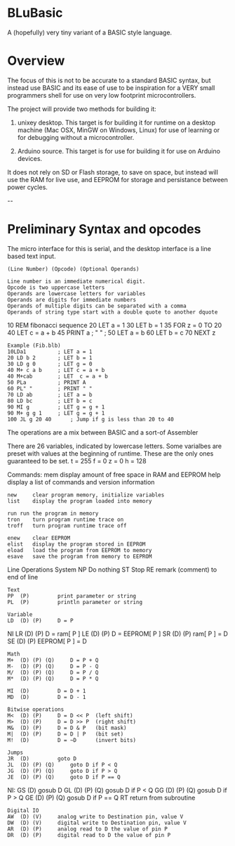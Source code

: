 BLuBasic
========

A (hopefully) very tiny variant of a BASIC style language.

# Overview

The focus of this is not to be accurate to a standard BASIC syntax,
but instead use BASIC and its ease of use to be inspiration for a
VERY small programmers shell for use on very low footprint
microcontrollers.

The project will provide two methods for building it:

1. unixey desktop.  This target is for building it for runtime on a 
   desktop machine (Mac OSX, MinGW on Windows, Linux) for use of learning
   or for debugging without a microcontroller.

2. Arduino source.  This target is for use for building it for use on
   Arduino devices.

It does not rely on SD or Flash storage, to save on space, but
instead will use the RAM for live use, and EEPROM for storage and
persistance between power cycles.

--

# Preliminary Syntax and opcodes

The micro interface for this is serial, and the desktop interface
is a line based text input.

	(Line Number) (Opcode) (Optional Operands)

	Line number is an immediate numerical digit.
	Opcode is two uppercase letters
	Operands are lowercase letters for variables
	Operands are digits for immediate numbers
	Operands of multiple digits can be separated with a comma
	Operands of string type start with a double quote to another dquote 

10 REM fibonacci sequence
20 LET a = 1
30 LET b = 1
35 FOR z = 0 TO 20
40 LET c = a + b
45 PRINT a ; " " ;
50 LET a = b
60 LET b = c
70 NEXT z

	Example (Fib.blb)
	10LDa1			; LET a = 1
	20 LD b 2		; LET b = 1
	30 LD g 0		; LET g = 0
	40 M+ c a b		; LET c = a + b
	40 M+cab		; LET  c = a + b
	50 PLa			; PRINT A
	60 PL" "		; PRINT " "
	70 LD ab		; LET a = b
	80 LD bc		; LET b = c
	90 MI g			; LET g = g + 1
	90 M+ g g 1		; LET g = g + 1
	100 JL g 20 40		; Jump if g is less than 20 to 40
	

The operations are a mix between BASIC and a sort-of Assembler

There are 26 variables, indicated by lowercase letters.
Some varialbes are preset with values at the beginning of runtime.
These are the only ones guaranteed to be set.
	t = 255
	f = 0
	z = 0
	h = 128

Commands:
	mem	display amount of free space in RAM and EEPROM
	help	display a list of commands and version information

	new 	clear program memory, initialize variables
	list	display the program loaded into memory

	run	run the program in memory
	tron	turn program runtime trace on
	troff	turn program runtime trace off

	enew	clear EEPROM
	elist	display the program stored in EEPROM
	eload	load the program from EEPROM to memory
	esave	save the program from memory to EEPROM



Line Operations
    System
	NP			Do nothing
	ST			Stop
	RE			remark (comment) to end of line

    Text
	PP  (P)			print parameter or string
	PL  (P)			println parameter or string

    Variable
	LD  (D) (P)		D = P

NI
	LR  (D) (P)		D = ram[ P ]
	LE  (D) (P)		D = EEPROM[ P ]
	SR  (D) (P)		ram[ P ] = D
	SE  (D) (P)		EEPROM[ P ] = D

    Math
	M+  (D) (P) (Q)		D = P + Q
	M-  (D) (P) (Q)		D = P - Q
	M/  (D) (P) (Q)		D = P / Q
	M*  (D) (P) (Q)		D = P * Q

	MI  (D)			D = D + 1
	MD  (D)			D = D - 1

    Bitwise operations
	M<  (D)	(P)		D = D << P  (left shift)
	M>  (D)	(P)		D = D >> P  (right shift)
	M&  (D) (P)		D = D & P   (bit mask)
	M|  (D) (P)		D = D | P   (bit set)
	M!  (D)			D = ~D      (invert bits)
	
    Jumps
	JR  (D)			goto D
	JL  (D) (P) (Q)		goto D if P < Q
	JG  (D) (P) (Q)		goto D if P > Q
	JE  (D) (P) (Q)		goto D if P == Q

NI:
	GS  (D)			gosub D
	GL  (D) (P) (Q)		gosub D if P < Q
	GG  (D) (P) (Q)		gosub D if P > Q
	GE  (D) (P) (Q)		gosub D if P == Q
	RT			return from subroutine

    Digital IO
	AW  (D) (V)		analog write to Destination pin, value V
	DW  (D) (V)		digital write to Destination pin, value V
	AR  (D) (P)		analog read to D the value of pin P
	DR  (D) (P)		digital read to D the value of pin P

